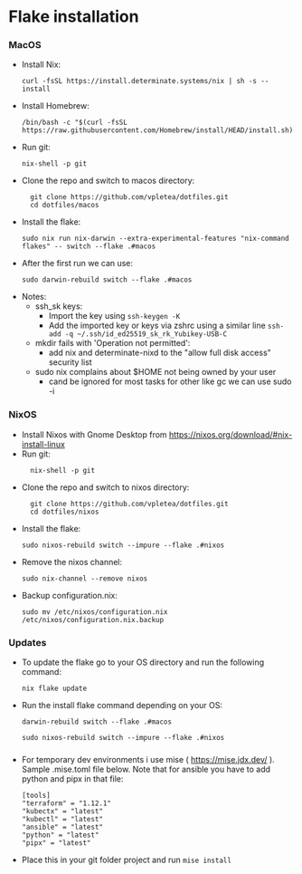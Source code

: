 # Flake installation
### MacOS
- Install Nix:
  ```
  curl -fsSL https://install.determinate.systems/nix | sh -s -- install
  ```
- Install Homebrew:
  ```
  /bin/bash -c "$(curl -fsSL https://raw.githubusercontent.com/Homebrew/install/HEAD/install.sh)"
  ```
- Run git:
  ```
  nix-shell -p git
  ```
- Clone the repo and switch to macos directory:
  ```
    git clone https://github.com/vpletea/dotfiles.git
    cd dotfiles/macos
  ```
- Install the flake:
  ```
  sudo nix run nix-darwin --extra-experimental-features "nix-command flakes" -- switch --flake .#macos
  ```
- After the first run we can use:
  ```
  sudo darwin-rebuild switch --flake .#macos
  ```
- Notes:
  - ssh_sk keys:
      - Import the key using ``` ssh-keygen -K ```
      - Add the imported key or keys via zshrc using a similar line ``` ssh-add -q ~/.ssh/id_ed25519_sk_rk_Yubikey-USB-C ```
  - mkdir fails with 'Operation not permitted':
      - add nix and determinate-nixd to the "allow full disk access" security list
  - sudo nix complains about $HOME not being owned by your user
     - cand be ignored for most tasks for other like gc we can use sudo -i 

### NixOS
- Install Nixos with Gnome Desktop from https://nixos.org/download/#nix-install-linux
- Run git:
  ```
    nix-shell -p git
  ```
- Clone the repo and switch to nixos directory:
  ```
    git clone https://github.com/vpletea/dotfiles.git
    cd dotfiles/nixos
  ```
- Install the flake:
  ```
  sudo nixos-rebuild switch --impure --flake .#nixos
- Remove the nixos channel:
  ```
  sudo nix-channel --remove nixos
  ```
- Backup configuration.nix:
  ```
  sudo mv /etc/nixos/configuration.nix /etc/nixos/configuration.nix.backup
  ```

### Updates
- To update the flake go to your OS directory and run the following command:
  ```
  nix flake update
  ```
- Run the install flake command depending on your OS:
  ```
  darwin-rebuild switch --flake .#macos
  ```
  ```
  sudo nixos-rebuild switch --impure --flake .#nixos
  ```

###
- For temporary dev environments i use mise ( https://mise.jdx.dev/ ). Sample .mise.toml file below. Note that for ansible you have to add python and pipx in that file:
  ```
  [tools]
  "terraform" = "1.12.1"
  "kubectx" = "latest"
  "kubectl" = "latest"
  "ansible" = "latest"
  "python" = "latest"
  "pipx" = "latest"
   ```
- Place this in your git folder project and run ``` mise install ```
